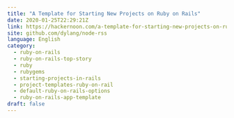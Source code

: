 ```yaml
---
title: "A Template for Starting New Projects on Ruby on Rails"
date: 2020-01-25T22:29:21Z
link: https://hackernoon.com/a-template-for-starting-new-projects-on-ruby-on-rails-t66c36iz?source=rss&utm_medium=RSS&utm_source=news.12bit.vn
site: github.com/dylang/node-rss
language: English
category:
  - ruby-on-rails
  - ruby-on-rails-top-story
  - ruby
  - rubygems
  - starting-projects-in-rails
  - project-templates-ruby-on-rail
  - default-ruby-on-rails-options
  - ruby-on-rails-app-template
draft: false
---
```

